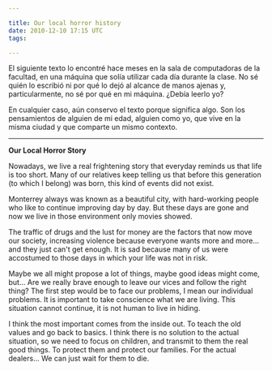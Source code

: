 ```yaml
---

title: Our local horror history
date: 2010-12-10 17:15 UTC
tags:

---
```


El siguiente texto lo encontré hace meses en la sala de computadoras de la facultad, en una máquina que solía utilizar cada día durante la clase. No sé quién lo escribió ni por qué lo dejó al alcance de manos ajenas y, particularmente, no sé por qué en mi máquina. ¿Debía leerlo yo?

En cualquier caso, aún conservo el texto porque significa algo. Son los pensamientos de alguien de mi edad, alguien como yo, que vive en la misma ciudad y que comparte un mismo contexto.

---

<strong>Our Local Horror Story</strong>

Nowadays, we live a real frightening story that everyday reminds us that life is too short. Many of our relatives keep telling us that before this generation (to which I belong) was born, this kind of events did not exist.

Monterrey always was known as a beautiful city, with hard-working people who like to continue improving day by day. But these days are gone and now we live in those environment only movies showed.

The traffic of drugs and the lust for money are the factors that now move our society, increasing violence because everyone wants more and more... and they just can't get enough. It is sad because many of us were accostumed to those days in which your life was not in risk.

Maybe we all might propose a lot of things, maybe good ideas might come, but... Are we really brave enough to leave our vices and follow the right thing? The first step would be to face our problems, I mean our individual problems. It is important to take conscience what we are living. This situation cannot continue, it is not human to live in hiding.

I think the most important comes from the inside out. To teach the old values and go back to basics. I think there is no solution to the actual situation, so we need to focus on children, and transmit to them the real good things. To protect them and protect our families. For the actual dealers... We can just wait for them to die.